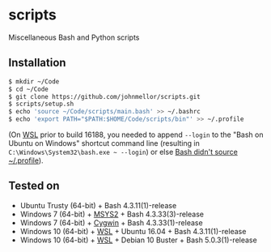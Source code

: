 # scripts
Miscellaneous Bash and Python scripts

## Installation

```bash
$ mkdir ~/Code
$ cd ~/Code
$ git clone https://github.com/johnmellor/scripts.git
$ scripts/setup.sh
$ echo 'source ~/Code/scripts/main.bash' >> ~/.bashrc
$ echo 'export PATH="$PATH:$HOME/Code/scripts/bin"' >> ~/.profile
```

(On [WSL](https://msdn.microsoft.com/commandline/wsl) prior to build 16188, you needed to append `--login` to the "Bash on Ubuntu on Windows" shortcut command line (resulting in `C:\Windows\System32\bash.exe ~ --login`) or else [Bash didn't source ~/.profile](https://wpdev.uservoice.com/forums/266908-command-prompt-console-bash-on-ubuntu-on-windo/suggestions/14825565-open-bash-as-a-login-shell-by-default)).

## Tested on

- Ubuntu Trusty (64-bit) + Bash 4.3.11(1)-release
- Windows 7 (64-bit) + [MSYS2](https://msys2.github.io/) + Bash 4.3.33(3)-release
- Windows 7 (64-bit) + [Cygwin](https://www.cygwin.com/) + Bash 4.3.33(1)-release
- Windows 10 (64-bit) + [WSL](https://msdn.microsoft.com/commandline/wsl) + Ubuntu 16.04 + Bash 4.3.11(1)-release
- Windows 10 (64-bit) + [WSL](https://msdn.microsoft.com/commandline/wsl) + Debian 10 Buster + Bash 5.0.3(1)-release
